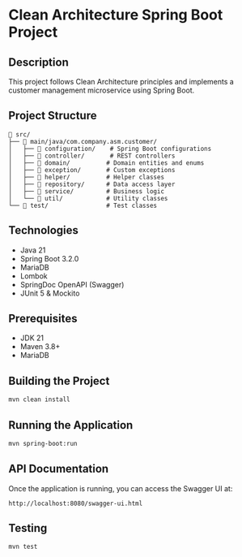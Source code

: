 # Clean Architecture Spring Boot Project

## Description
This project follows Clean Architecture principles and implements a customer management microservice using Spring Boot.

## Project Structure
```
📁 src/
├── 📁 main/java/com.company.asm.customer/
│   ├── 📁 configuration/    # Spring Boot configurations
│   ├── 📁 controller/       # REST controllers
│   ├── 📁 domain/          # Domain entities and enums
│   ├── 📁 exception/       # Custom exceptions
│   ├── 📁 helper/          # Helper classes
│   ├── 📁 repository/      # Data access layer
│   ├── 📁 service/         # Business logic
│   └── 📁 util/            # Utility classes
└── 📁 test/                # Test classes
```

## Technologies
- Java 21
- Spring Boot 3.2.0
- MariaDB
- Lombok
- SpringDoc OpenAPI (Swagger)
- JUnit 5 & Mockito

## Prerequisites
- JDK 21
- Maven 3.8+
- MariaDB

## Building the Project
```bash
mvn clean install
```

## Running the Application
```bash
mvn spring-boot:run
```

## API Documentation
Once the application is running, you can access the Swagger UI at:
```
http://localhost:8080/swagger-ui.html
```

## Testing
```bash
mvn test
```